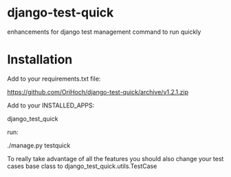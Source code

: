 # django-test-quick
enhancements for django test management command to run quickly

# Installation
Add to your requirements.txt file:

https://github.com/OriHoch/django-test-quick/archive/v1.2.1.zip

Add to your INSTALLED_APPS:

django_test_quick

run:

./manage.py testquick

To really take advantage of all the features you should also change your test cases base class to django_test_quick.utils.TestCase
